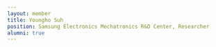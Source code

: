 ```yaml
---
layout: member
title: Youngho Suh
position: Samsung Electronics Mechatronics R&D Center, Researcher
alumni: true
---
```

